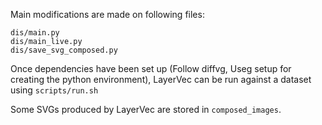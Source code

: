 Main modifications are made on following files:
```
dis/main.py
dis/main_live.py
dis/save_svg_composed.py
```

Once dependencies have been set up (Follow diffvg, Useg setup for creating the python environment), LayerVec can be run against a dataset using
`scripts/run.sh`

Some SVGs produced by LayerVec are stored in `composed_images`.
